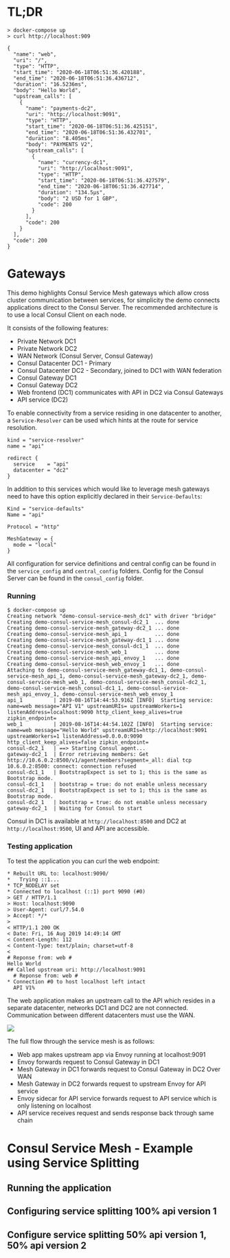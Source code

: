 # TL;DR

```
> docker-compose up
> curl http://localhost:909

{
  "name": "web",
  "uri": "/",
  "type": "HTTP",
  "start_time": "2020-06-18T06:51:36.420188",
  "end_time": "2020-06-18T06:51:36.436712",
  "duration": "16.5236ms",
  "body": "Hello World",
  "upstream_calls": [
    {
      "name": "payments-dc2",
      "uri": "http://localhost:9091",
      "type": "HTTP",
      "start_time": "2020-06-18T06:51:36.425151",
      "end_time": "2020-06-18T06:51:36.432701",
      "duration": "8.405ms",
      "body": "PAYMENTS V2",
      "upstream_calls": [
        {
          "name": "currency-dc1",
          "uri": "http://localhost:9091",
          "type": "HTTP",
          "start_time": "2020-06-18T06:51:36.427579",
          "end_time": "2020-06-18T06:51:36.427714",
          "duration": "134.5µs",
          "body": "2 USD for 1 GBP",
          "code": 200
        }
      ],
      "code": 200
    }
  ],
  "code": 200
}
```

# Gateways
This demo highlights Consul Service Mesh gateways which allow cross cluster communication between services, for simplicity the demo connects applications direct to the Consul Server. The recommended architecture is to use a local Consul Client on each node.

It consists of the following features:
* Private Network DC1
* Private Network DC2
* WAN Network (Consul Server, Consul Gateway)
* Consul Datacenter DC1 - Primary
* Consul Datacenter DC2 - Secondary, joined to DC1 with WAN federation
* Consul Gateway DC1
* Consul Gateway DC2
* Web frontend (DC1) communicates with API in DC2 via Consul Gateways
* API service (DC2)

To enable connectivity from a service residing in one datacenter to another, a `Service-Resolver` can be used which hints at the route for service resolution.

```
kind = "service-resolver"
name = "api"

redirect {
  service    = "api"
  datacenter = "dc2"
}
```

In addition to this services which would like to leverage mesh gateways need to have this option explicitly declared in their `Service-Defaults`:

```
Kind = "service-defaults"
Name = "api"

Protocol = "http"

MeshGateway = {
  mode = "local"
}
```

All configuration for service definitions and central config can be found in the `service_config` and `central_config` folders. Config for the Consul Server can be found in the `consul_config` folder.

### Running
```
$ docker-compose up
Creating network "demo-consul-service-mesh_dc1" with driver "bridge"
Creating demo-consul-service-mesh_consul-dc2_1  ... done
Creating demo-consul-service-mesh_gateway-dc2_1 ... done
Creating demo-consul-service-mesh_api_1         ... done
Creating demo-consul-service-mesh_gateway-dc1_1 ... done
Creating demo-consul-service-mesh_consul-dc1_1  ... done
Creating demo-consul-service-mesh_web_1         ... done
Creating demo-consul-service-mesh_api_envoy_1   ... done
Creating demo-consul-service-mesh_web_envoy_1   ... done
Attaching to demo-consul-service-mesh_gateway-dc1_1, demo-consul-service-mesh_api_1, demo-consul-service-mesh_gateway-dc2_1, demo-consul-service-mesh_web_1, demo-consul-service-mesh_consul-dc2_1, demo-consul-service-mesh_consul-dc1_1, demo-consul-service-mesh_api_envoy_1, demo-consul-service-mesh_web_envoy_1
api_1          | 2019-08-16T14:44:53.916Z [INFO]  Starting service: name=web message="API V1" upstreamURIs= upstreamWorkers=1 listenAddress=localhost:9090 http_client_keep_alives=true zipkin_endpoint=
web_1          | 2019-08-16T14:44:54.102Z [INFO]  Starting service: name=web message="Hello World" upstreamURIs=http://localhost:9091 upstreamWorkers=1 listenAddress=0.0.0.0:9090 http_client_keep_alives=false zipkin_endpoint=
consul-dc2_1   | ==> Starting Consul agent...
gateway-dc2_1  | Error retrieving members: Get http://10.6.0.2:8500/v1/agent/members?segment=_all: dial tcp 10.6.0.2:8500: connect: connection refused
consul-dc1_1   | BootstrapExpect is set to 1; this is the same as Bootstrap mode.
consul-dc1_1   | bootstrap = true: do not enable unless necessary
consul-dc2_1   | BootstrapExpect is set to 1; this is the same as Bootstrap mode.
consul-dc2_1   | bootstrap = true: do not enable unless necessary
gateway-dc2_1  | Waiting for Consul to start
```

Consul in DC1 is available at `http://localhost:8500` and DC2 at `http://localhost:9500`, UI and API are accessible.

### Testing application
To test the application you can curl the web endpoint:

```
* Rebuilt URL to: localhost:9090/
*   Trying ::1...
* TCP_NODELAY set
* Connected to localhost (::1) port 9090 (#0)
> GET / HTTP/1.1
> Host: localhost:9090
> User-Agent: curl/7.54.0
> Accept: */*
>
< HTTP/1.1 200 OK
< Date: Fri, 16 Aug 2019 14:49:14 GMT
< Content-Length: 112
< Content-Type: text/plain; charset=utf-8
<
# Reponse from: web #
Hello World
## Called upstream uri: http://localhost:9091
  # Reponse from: web #
* Connection #0 to host localhost left intact
  API V1% 
```

The web application makes an upstream call to the API which resides in a separate datacenter, networks DC1 and DC2 are not connected. Communication between different datacenters must use the WAN.

![](images/gateways.png)

The full flow through the service mesh is as follows:
* Web app makes upstream app via Envoy running at localhost:9091
* Envoy forwards request to Consul Gateway in DC1
* Mesh Gateway in DC1 forwards request to Consul Gateway in DC2 Over WAN
* Mesh Gateway in DC2 forwards request to upstream Envoy for API service
* Envoy sidecar for API service forwards request to API service which is only listening on localhost
* API service receives request and sends response back through same chain

# Consul Service Mesh - Example using Service Splitting

## Running the application

## Configuring service splitting 100% api version 1

## Configure service splitting 50% api version 1, 50% api version 2
